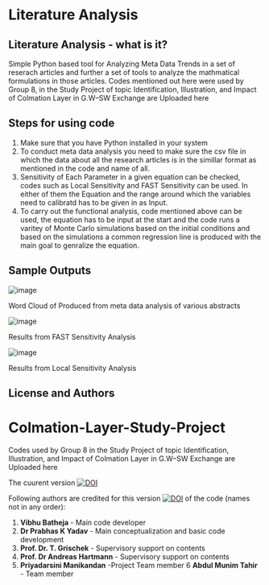# Literature Analysis

## Literature Analysis - what is it?

Simple Python based tool for Analyzing Meta Data Trends in a set of reserach articles and further a set of tools to analyze the mathmatical formulations in those articles.
Codes mentioned out here were used by Group 8, in the Study Project of topic Identification, Illustration, and Impact of Colmation Layer in G.W–SW Exchange are Uploaded here



## Steps for using code 

1. Make sure that you have Python installed in your system
2. To conduct meta data analysis you need to make sure the csv file in which the data about all the research articles is in the simillar format as mentioned in the   code and name of all.
3. Sensitivity of Each Parameter in a given equation can be checked, codes such as Local Sensitivity and FAST Sensitivity can be used. In either of them the Equation and the range around which the variables need to calibratd has to be given in as Input. 
4. To carry out the functional analysis, code mentioned above can be used, the equation has to be input at the start and the code runs a varitey of  Monte Carlo simulations based on the initial conditions and based on the simulations a common regression line is produced with the main goal to genralize the equation. 

## Sample Outputs 

![image](https://user-images.githubusercontent.com/86523952/207420463-0e320f97-4cab-4a95-975f-7afb711637fa.png)

Word Cloud of Produced from meta data analysis of various abstracts 

![image](https://user-images.githubusercontent.com/86523952/207420668-0d3d5a76-a149-4496-9551-65ce389bf5de.png)

Results from FAST Sensitivity Analysis 

![image](https://user-images.githubusercontent.com/86523952/207420810-a3777257-5a7e-4de2-8c29-e5f64a760304.png)

Results from Local Sensitivity Analysis

## License and Authors
# Colmation-Layer-Study-Project

Codes used by Group 8 in the Study Project of topic Identification, Illustration, and Impact of Colmation Layer in G.W–SW Exchange are Uploaded here

The cuurent version [![DOI](https://zenodo.org/badge/576731272.svg)](https://zenodo.org/badge/latestdoi/576731272)


Following authors are credited for this version [![DOI](https://zenodo.org/badge/576731061.svg)](https://zenodo.org/badge/latestdoi/576731061)
of the code (names not in any order):

1. **Vibhu Batheja** - Main code developer
2. **Dr Prabhas K Yadav** - Main conceptualization and basic code development
7. **Prof. Dr. T. Grischek** - Supervisory support on contents
4. **Prof. Dr Andreas Hartmann** - Supervisory support on contents
5. **Priyadarsini Manikandan** -Project Team member
6  **Abdul Munim Tahir** - Team member  
